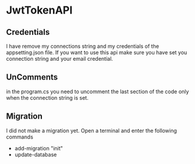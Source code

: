 # JwtTokenAPI

## Credentials
I have remove my connections string and my credentials of the appsetting.json file. If you want to use this api make sure you have set you connection string and your email credential.

## UnComments 
in the program.cs you need to uncomment the last section of the code only when the connection string is set.

## Migration 
I did not make a migration yet. Open a terminal and enter the following commands 
- add-migration "init"
- update-database
